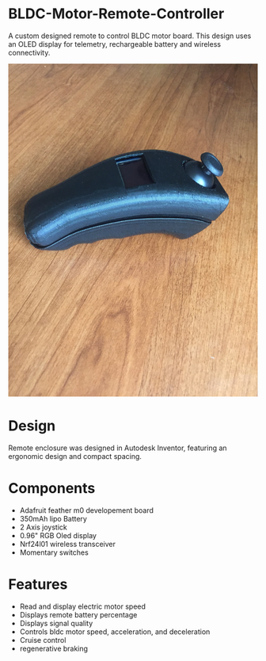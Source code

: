 # BLDC-Motor-Remote-Controller
A custom designed remote to control BLDC motor board. This design uses an OLED display for telemetry, rechargeable battery and wireless connectivity.

![alt text](https://github.com/wajdib/BLDC-Motor-Remote-Controller/blob/master/IMG_0797.JPG "3D printed prototype")

# Design
Remote enclosure was designed in Autodesk Inventor, featuring an ergonomic design and compact spacing.

# Components
* Adafruit feather m0 developement board
* 350mAh lipo Battery
* 2 Axis joystick
* 0.96" RGB Oled display
* Nrf24l01 wireless transceiver
* Momentary switches

# Features
* Read and display electric motor speed
* Displays remote battery percentage 
* Displays signal quality
* Controls bldc motor speed, acceleration, and deceleration
* Cruise control
* regenerative braking



